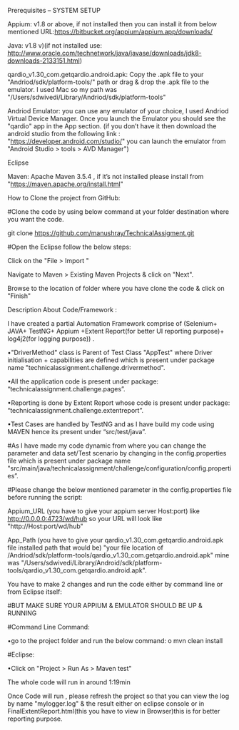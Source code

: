 Prerequisites – SYSTEM SETUP

Appium: v1.8 or above, if not installed then you can install it from below mentioned URL:https://bitbucket.org/appium/appium.app/downloads/


Java: v1.8 v)(if not installed use: http://www.oracle.com/technetwork/java/javase/downloads/jdk8-downloads-2133151.html)

qardio_v1.30_com.getqardio.android.apk: Copy the .apk file to your "Andriod/sdk/platform-tools/" path or drag & drop the .apk file to the emulator. I used Mac so my path was "/Users/sdwivedi/Library/Andriod/sdk/platform-tools"

Andriod Emulator: you can use any emulator of your choice, I used Andriod Virtual Device Manager. Once you launch the Emulator you should see the "qardio" app in the App section. (if you don’t have it then download the android studio from the following link : "https://developer.android.com/studio/" you can launch the emulator from "Android Studio > tools > AVD Manager")


Eclipse

Maven: Apache Maven 3.5.4 , if it’s not installed please install from "https://maven.apache.org/install.html"

How to Clone the project from GitHub:

#Clone the code by using below command at your folder destination where you want the code.

git clone https://github.com/manushray/TechnicalAssigment.git

#Open the Eclipse follow the below steps:

Click on the "File > Import "

Navigate to Maven > Existing Maven Projects & click on "Next".

Browse to the location of folder where you have clone the code & click on "Finish"

Description About Code/Framework :

I have created a partial Automation Framework comprise of (Selenium+ JAVA+ TestNG+ Appium +Extent Report(for better UI reporting purpose)+ log4j2(for logging purpose)) .

•"DriverMethod" class is Parent of Test Class "AppTest" where Driver initialisation + capabilities are defined which is present under package name "technicalassignment.challenge.drivermethod".

•All the application code is present under package: “technicalassignment.challenge.pages”.

•Reporting is done by Extent Report whose code is present under package: “technicalassignment.challenge.extentreport”.

•Test Cases are handled by TestNG and as I have build my code using MAVEN hence its present under “src/test/java”.

#As I have made my code dynamic from where you can change the parameter and data set/Test scenario by changing in the config.properties file which is present under package name "src/main/java/technicalassignment/challenge/configuration/config.properties”.


#Please change the below mentioned parameter in the config.properties file before running the script:

Appium_URL (you have to give your appium server Host:port) like http://0.0.0.0:4723/wd/hub so your URL will look like "http://Host:port/wd/hub"

App_Path (you have to give your qardio_v1.30_com.getqardio.android.apk file installed path that would be) "your file location of /Andriod/sdk/platform-tools/qardio_v1.30_com.getqardio.android.apk" mine was "/Users/sdwivedi/Library/Android/sdk/platform-tools/qardio_v1.30_com.getqardio.android.apk".

You have to make 2 changes and run the code either by command line or from Eclipse itself:

#BUT MAKE SURE YOUR APPIUM & EMULATOR SHOULD BE UP & RUNNING


#Command Line Command:

•go to the project folder and run the below command: o	mvn clean install

#Eclipse:

•Click on "Project > Run As > Maven test"

The whole code will run in around 1:19min

Once Code will run , please refresh the project so that you can view the log by name "mylogger.log" & the result either on eclipse console or in FinalExtentReport.html(this you have to view in Browser)this is for better reporting purpose.



